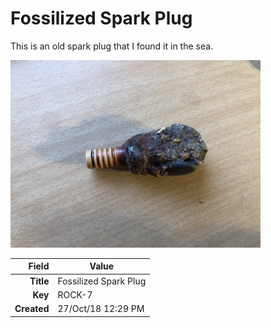 # Fossilized  Spark Plug
This is an old spark plug that I found it in the sea.
 


<img height="300px" src="10011.jpg"/>

|       Field | Value                   |
|------------:|-------------------------|
|   **Title** | Fossilized  Spark Plug |
|     **Key** | ROCK-7 |
| **Created** | 27/Oct/18 12:29 PM |
        
